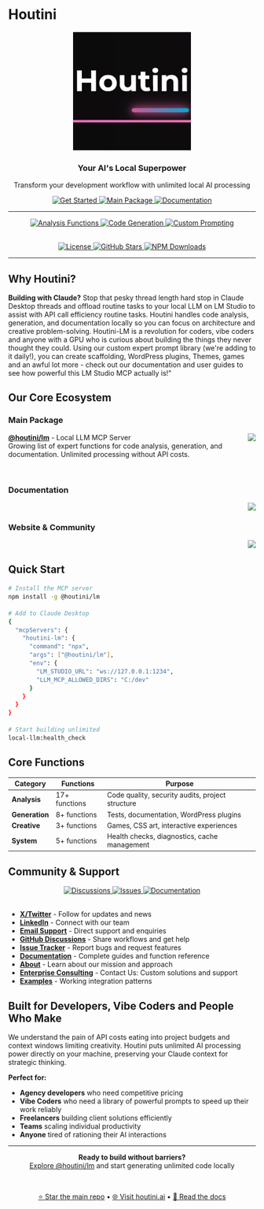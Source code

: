 # Houtini

<div align="center">
  <img src="https://raw.githubusercontent.com/houtini-ai/.github/refs/heads/main/houtini-logo.jpg" alt="Houtini Logo" height="240">
  
  <h3>Your AI's Local Superpower</h3>
  <p>Transform your development workflow with unlimited local AI processing</p>
  
  <p><a href="https://github.com/houtini-ai/lm/blob/main/docs/user-guide-md.md">
    <img src="https://img.shields.io/badge/🚀_Get_Started-0066FF?style=for-the-badge" alt="Get Started">
  </a>
  <a href="https://github.com/houtini-ai/lm">
    <img src="https://img.shields.io/badge/📦_@houtini/lm-00CC88?style=for-the-badge" alt="Main Package">
  </a>
  <a href="https://github.com/houtini-ai/lm/blob/main/docs/user-guide-md.md">
    <img src="https://img.shields.io/badge/📚_Documentation-4A90E2?style=for-the-badge" alt="Documentation">
  </a></p>
<hr>
<p><a href="https://github.com/houtini-ai/lm/blob/main/docs/analysis-functions-md.md">
  <img src="https://img.shields.io/badge/🔍_Analysis_Functions-9B59B6?style=for-the-badge" alt="Analysis Functions">
</a>
<a href="https://github.com/houtini-ai/lm/blob/main/docs/generation-functions-md.md">
  <img src="https://img.shields.io/badge/⚡_Code_Generation-E74C3C?style=for-the-badge" alt="Code Generation">
</a>
<a href="https://github.com/houtini-ai/lm/blob/main/docs/custom-functions-md.md">
  <img src="https://img.shields.io/badge/🎯_Custom_Prompting-F39C12?style=for-the-badge" alt="Custom Prompting">
</a></p>
</div>

<br>

<div align="center">
  <a href="https://github.com/houtini-ai/lm/blob/main/LICENSE">
    <img src="https://img.shields.io/github/license/houtini-ai/lm" alt="License">
  </a>
  <a href="https://github.com/houtini-ai/lm/stargazers">
    <img src="https://img.shields.io/github/stars/houtini-ai/lm?style=social" alt="GitHub Stars">
  </a>
  <a href="https://www.npmjs.com/package/@houtini/lm">
    <img src="https://img.shields.io/npm/dt/@houtini/lm" alt="NPM Downloads">
  </a>
</div>

---

## Why Houtini?

**Building with Claude?** Stop that pesky thread length hard stop in Claude Desktop threads and offload routine tasks to your local LLM on LM Studio to assist with API call efficiency routine tasks. Houtini handles code analysis, generation, and documentation locally so you can focus on architecture and creative problem-solving. Houtini-LM is a revolution for coders, vibe coders and anyone with a GPU who is curious about building the things they never thought they could. Using our custom expert prompt library (we're adding to it daily!), you can create scaffolding, WordPress plugins, Themes, games and an awful lot more - check out our documentation and user guides to see how powerful this LM Studio MCP actually is!"

## Our Core Ecosystem

### Main Package
<a href="https://github.com/houtini-ai/lm">
  <img align="right" src="https://github-readme-stats.vercel.app/api/pin/?username=houtini-ai&repo=lm&theme=light" />
</a>

**[@houtini/lm](https://github.com/houtini-ai/lm)** - Local LLM MCP Server  
Growing list of expert functions for code analysis, generation, and documentation. Unlimited processing without API costs.

<br clear="right"/>

### Documentation
<a href="https://github.com/houtini-ai/examples">
  <img align="right" src="https://github-readme-stats.vercel.app/api/pin/?username=houtini-ai&repo=examples&theme=light" />
</a>

<br clear="right"/>

### Website & Community
<a href="https://houtini.ai">
  <img align="right" src="https://github-readme-stats.vercel.app/api/pin/?username=houtini-ai&repo=website&theme=light" />
</a>

<br clear="right"/>

## Quick Start

```bash
# Install the MCP server
npm install -g @houtini/lm

# Add to Claude Desktop
{
  "mcpServers": {
    "houtini-lm": {
      "command": "npx",
      "args": ["@houtini/lm"],
      "env": {
        "LM_STUDIO_URL": "ws://127.0.0.1:1234",
        "LLM_MCP_ALLOWED_DIRS": "C:/dev"
      }
    }
  }
}

# Start building unlimited
local-llm:health_check
```

## Core Functions

| Category | Functions | Purpose |
|----------|-----------|---------|
| **Analysis** | 17+ functions | Code quality, security audits, project structure |
| **Generation** | 8+ functions | Tests, documentation, WordPress plugins |
| **Creative** | 3+ functions | Games, CSS art, interactive experiences |
| **System** | 5+ functions | Health checks, diagnostics, cache management |

## Community & Support

<div align="center">
  <a href="https://github.com/houtini-ai/lm/discussions">
    <img src="https://img.shields.io/badge/GitHub_Discussions-181717?style=for-the-badge&logo=github&logoColor=white" alt="Discussions">
  </a>
  <a href="https://github.com/houtini-ai/lm/issues">
    <img src="https://img.shields.io/badge/Report_Issues-FF6B35?style=for-the-badge&logo=github&logoColor=white" alt="Issues">
  </a>
  <a href="https://github.com/houtini-ai/lm/blob/main/docs/user-guide-md.md">
    <img src="https://img.shields.io/badge/Website-0066FF?style=for-the-badge&logoColor=white" alt="Documentation">
  </a>
</div>

<br>

- **[X/Twitter](https://x.com/houtini_lm)** - Follow for updates and news
- **[LinkedIn](https://www.linkedin.com/company/houtini/)** - Connect with our team
- **[Email Support](mailto:hello@houtini.ai)** - Direct support and enquiries
- **[GitHub Discussions](https://github.com/houtini-ai/lm/discussions)** - Share workflows and get help
- **[Issue Tracker](https://github.com/houtini-ai/lm/issues)** - Report bugs and request features
- **[Documentation](https://houtini.ai/docs-index.html)** - Complete guides and function reference
- **[About](https://houtini.ai/about.html)** - Learn about our mission and approach
- **[Enterprise Consulting](https://houtini.ai/enterprise.html)** - Contact Us: Custom solutions and support
- **[Examples](https://github.com/houtini-ai/examples)** - Working integration patterns

## Built for Developers, Vibe Coders and People Who Make

We understand the pain of API costs eating into project budgets and context windows limiting creativity. Houtini puts unlimited AI processing power directly on your machine, preserving your Claude context for strategic thinking.

**Perfect for:**
- **Agency developers** who need competitive pricing
- **Vibe Coders** who need a library of powerful prompts to speed up their work reliably
- **Freelancers** building client solutions efficiently  
- **Teams** scaling individual productivity
- **Anyone** tired of rationing their AI interactions

---

<div align="center">
  <p>
    <strong>Ready to build without barriers?</strong><br>
    <a href="https://github.com/houtini-ai/lm">Explore @houtini/lm</a> and start generating unlimited code locally
  </p>
  
  <br>
  
  <a href="https://github.com/houtini-ai/lm">⭐ Star the main repo</a> • 
  <a href="https://houtini.ai">🌐 Visit houtini.ai</a> • 
  <a href="https://houtini.ai/docs-index.html">📖 Read the docs</a>
</div>
